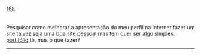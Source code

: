 [188](https://github.com/guilhermeprokisch/ideias/issues/188) 
###### 

Pesquisar como melhorar a apresentação do meu perfil na internet fazer um site talvez seja uma boa [site pessoal](site-pessoal) mas tem quer ser algo simples. [portifólio](portifólio) tb, mas o que fazer?



-------------------------------------------------------------------------------

